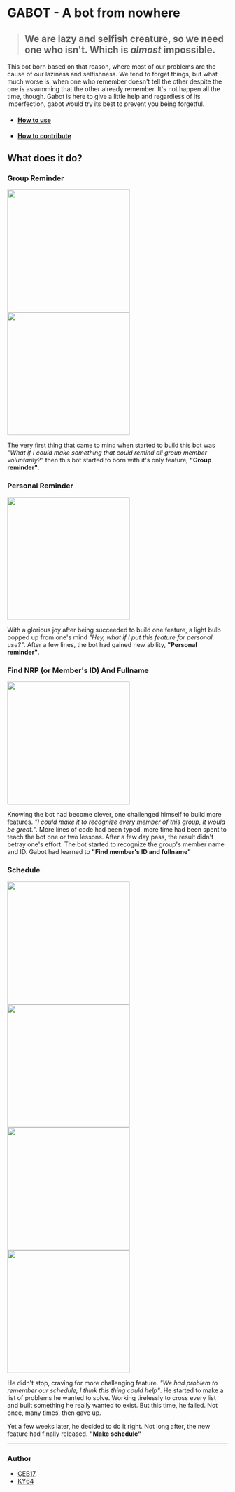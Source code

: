# GABOT - A bot from nowhere

> ## We are lazy and selfish creature, so we need one who isn't. Which is _almost_ impossible.

This bot born based on that reason, where most of our problems are the cause of our laziness and selfishness. We tend to forget things, but what much worse is, when one who remember doesn't tell the other despite the one is assumming that the other already remember. It's not happen all the time, though. Gabot is here to give a little help and regardless of its imperfection, gabot would try its best to prevent you being forgetful.

* #### [How to use](https://github.com/CEB2017/Gabot/wiki/How-to-use)
* #### [How to contribute](https://github.com/CEB2017/Gabot/wiki/How-to-contribute)

## What does it do?

### Group Reminder

<img src="pic/Group reminder.jpg" width="280" /><img src="pic/List group reminder.jpg" width="280" />

The very first thing that came to mind when started to build this bot was _"What if I could make something that could remind all group member voluntarily?"_ then this bot started to born with it's only feature, **"Group reminder"**.

### Personal Reminder

<img src="pic/Todo reminder.jpg" width="280" />

With a glorious joy after being succeeded to build one feature, a light bulb popped up from one's mind _"Hey, what if I put this feature for personal use?"_. After a few lines, the bot had gained new ability, **"Personal reminder"**.

### Find NRP (or Member's ID) And Fullname

<img src="pic/NRP n fullname.jpg" width="280" />

Knowing the bot had become clever, one challenged himself to build more features. _"I could make it to recognize every member of this group, it would be great."_. More lines of code had been typed, more time had been spent to teach the bot one or two lessons. After a few day pass, the result didn't betray one's effort. The bot started to recognize the group's member name and ID. Gabot had learned to **"Find member's ID and fullname"**

### Schedule

<img src="pic/Get schedule.jpg" width="280" /><img src="pic/Get schedule on specified day.jpg" width="280" /><img src="pic/Set schedule.jpg" width="280" /><img src="pic/Delete schedule.jpg" width="280" />

He didn't stop, craving for more challenging feature. _"We had problem to remember our schedule, I think this thing could help"_. He started to make a list of problems he wanted to solve. Working tirelessly to cross every list and built something he really wanted to exist. But this time, he failed. Not once, many times, then gave up.

Yet a few weeks later, he decided to do it right. Not long after, the new feature had finally released. **"Make schedule"**

---

### Author

* [CEB17](https://github.com/CEB17)
* [KY64](https://github.com/KY64)